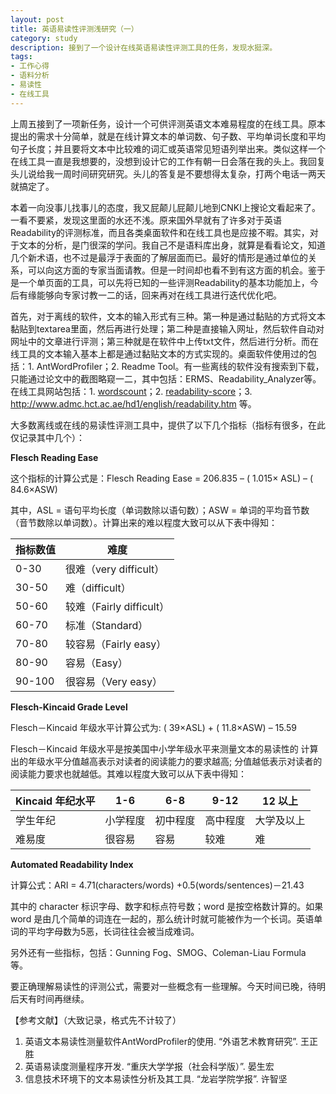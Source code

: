 ```yaml
---
layout: post
title: 英语易读性评测浅研究（一）
category: study
description: 接到了一个设计在线英语易读性评测工具的任务，发现水挺深。
tags:
- 工作心得
- 语料分析
- 易读性
- 在线工具
---
```


上周五接到了一项新任务，设计一个可供评测英语文本难易程度的在线工具。原本提出的需求十分简单，就是在线计算文本的单词数、句子数、平均单词长度和平均句子长度；并且要将文本中比较难的词汇或英语常见短语列举出来。类似这样一个在线工具一直是我想要的，没想到设计它的工作有朝一日会落在我的头上。我回复头儿说给我一周时间研究研究。头儿的答复是不要想得太复杂，打两个电话一两天就搞定了。

本着一向没事儿找事儿的态度，我又屁颠儿屁颠儿地到CNKI上搜论文看起来了。一看不要紧，发现这里面的水还不浅。原来国外早就有了许多对于英语Readability的评测标准，而且各类桌面软件和在线工具也是应接不暇。其实，对于文本的分析，是门很深的学问。我自己不是语料库出身，就算是看看论文，知道几个新术语，也不过是最浮于表面的了解层面而已。最好的情形是通过单位的关系，可以向这方面的专家当面请教。但是一时间却也看不到有这方面的机会。鉴于是一个单页面的工具，可以先将已知的一些评测Readability的基本功能加上，今后有缘能够向专家讨教一二的话，回来再对在线工具进行迭代优化吧。

首先，对于离线的软件，文本的输入形式有三种。第一种是通过黏贴的方式将文本黏贴到textarea里面，然后再进行处理；第二种是直接输入网址，然后软件自动对网址中的文章进行评测；第三种就是在软件中上传txt文件，然后进行分析。而在线工具的文本输入基本上都是通过黏贴文本的方式实现的。桌面软件使用过的包括：1. AntWordProfiler；2. Readme Tool。有一些离线的软件没有搜索到下载，只能通过论文中的截图略窥一二，其中包括：ERMS、Readability_Analyzer等。在线工具网站包括：1. [wordscount](http://www.wordscount.info/)；2. [readability-score](https://readability-score.com/)；3. http://www.admc.hct.ac.ae/hd1/english/readability.htm 等。

大多数离线或在线的易读性评测工具中，提供了以下几个指标（指标有很多，在此仅记录其中几个）：

**Flesch Reading Ease**

这个指标的计算公式是：Flesch Reading Ease = 206.835 – ( 1.015× ASL) – ( 84.6×ASW) 

其中，ASL = 语句平均长度（单词数除以语句数）；ASW = 单词的平均音节数（音节数除以单词数）。计算出来的难以程度大致可以从下表中得知：

| 指标数值 | 难度 |
| --------- | ----- |
| 0-30 | 很难（very difficult） |
| 30-50 | 难（difficult） |
| 50-60 | 较难（Fairly difficult） |
| 60-70 | 标准（Standard） |
| 70-80 | 较容易（Fairly easy） |
| 80-90 | 容易（Easy） |
| 90-100 | 很容易（Very easy） |

**Flesch-Kincaid Grade Level**

Flesch－Kincaid 年级水平计算公式为: ( 39×ASL) + ( 11.8×ASW) – 15.59

Flesch－Kincaid 年级水平是按美国中小学年级水平来测量文本的易读性的 计算出的年级水平分值越高表示对读者的阅读能力的要求越高; 分值越低表示对读者的阅读能力要求也就越低。其难以程度大致可以从下表中得知：

| Kincaid 年纪水平 | 1-6 | 6-8 | 9-12 | 12 以上 |
| ---------------- | --- | --- | ---- | ------- |
| 学生年纪 | 小学程度 | 初中程度 | 高中程度 | 大学及以上 |
| 难易度 | 很容易 | 容易 | 较难 | 难 |

**Automated Readability Index**

计算公式：ARI = 4.71(characters/words) +0.5(words/sentences)－21.43

其中的 character 标识字母、数字和标点符号数；word 是按空格数计算的。如果 word 是由几个简单的词连在一起的，那么统计时就可能被作为一个长词。英语单词的平均字母数为5恶，长词往往会被当成难词。

另外还有一些指标，包括：Gunning Fog、SMOG、Coleman-Liau Formula 等。

要正确理解易读性的评测公式，需要对一些概念有一些理解。今天时间已晚，待明后天有时间再继续。

【参考文献】（大致记录，格式先不计较了）

1. 英语文本易读性测量软件AntWordProfiler的使用. “外语艺术教育研究”. 王正胜 
2. 英语易读度测量程序开发. “重庆大学学报（社会科学版）”. 晏生宏
3. 信息技术环境下的文本易读性分析及其工具. “龙岩学院学报”. 许智坚

